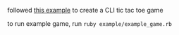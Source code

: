 followed [this example](https://codequizzes.wordpress.com/2013/10/25/creating-a-tic-tac-toe-game-with-ruby/) to create a CLI tic tac toe game

to run example game, run ```ruby example/example_game.rb```